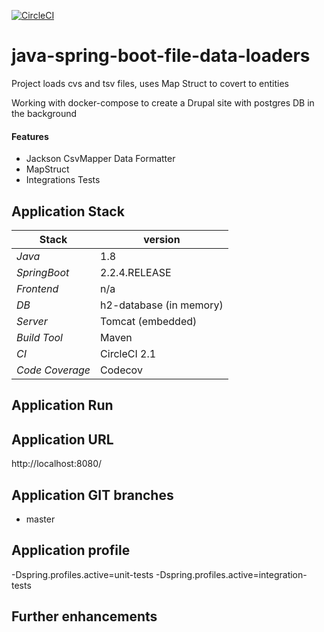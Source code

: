 [![CircleCI](https://circleci.com/gh/Ithar/java-spring-boot-file-data-loader/tree/master.svg?style=svg)](https://circleci.com/gh/Ithar/java-spring-boot-file-data-loader/tree/master)



# java-spring-boot-file-data-loaders
Project loads cvs and tsv files, uses Map Struct to covert to entities  

Working with docker-compose to create a Drupal site with postgres DB in the background

#### Features 
- Jackson CsvMapper Data Formatter
- MapStruct
- Integrations Tests 

## 

## Application Stack

Stack  | version |
--- | --- |  
*Java* | 1.8
*SpringBoot* |  2.2.4.RELEASE
*Frontend* | n/a 
*DB* | h2-database (in memory)
*Server* | Tomcat (embedded)
*Build Tool* | Maven
*CI* | CircleCI 2.1 
*Code Coverage* | Codecov

## Application Run

  
## Application URL
http://localhost:8080/
 

## Application GIT branches
- master

## Application profile
-Dspring.profiles.active=unit-tests
-Dspring.profiles.active=integration-tests

## Further enhancements 